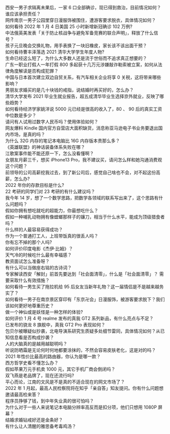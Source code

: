 西安一男子求隔离未果后，一家 6 口全部确诊，现已得到救治，目前情况如何？谁应该承担责任？  
网传南京一男子公园里穿日漫服饰被围住，遭游客要求脱衣，具体情况如何？  
如何看待 2022 年 1 月 4 日美国 25 小时新增新冠确诊 102 万例?  
中法俄英美发表「关于防止核战争与避免军备竞赛的联合声明」，释放了什么信号？  
孩子元旦晚会交换礼物，用手表换了一块旧橡皮，家长该不该出面干预？  
如何看待曹丰泽落选 2021 清华大学学生年度人物?  
生命已经这么短了，为什么大多数人还是流于世俗而不追求真正想要的？  
广东一职业打假人一年打假 800 多起获十几万元涉嫌敲诈勒索被立案，如何从法律角度解读是否构成犯罪？  
中国与日本首次建立双边自贸关系，有汽车相关企业将享 0 关税，这将带来哪些影响？  
男朋友求婚买的是几十块钱的戒指，说结婚时再买好的，怎么办？  
清华大学发布 2021 毕业生就业报告，超五成清华毕业生选择京外就业，反映了哪些趋势？  
如何看待经济学家姚洋说 5000 元已经是很高的收入了，80 、 90 后的真实工资中位数是多少？  
请问有人试用过数字人民币吗？使用体验如何？  
网友爆料 Kindle 国内官方自营店大面积缺货，消息称亚马逊电子书业务要退出国内市场，是真的吗？  
为什么 32G 内存的笔记本电脑比 16G 内存版本贵那么多？  
《英雄联盟》的神话装备体系失败在哪？  
江歌案事件能不能还原一下，怎么没看懂啊？  
女朋友月薪三千，想买 iPhone13 Pro，我不建议买，请问怎么样和她沟通消费观这个问题？  
前领导的公司高薪挖我过去，到了新公司后，感觉自己啥也不会，对不起这份高薪，怎么办?  
2022 年你的存款目标是什么?  
22 考研的同学们对 23 考研的有什么建议吗？  
我今年 14 岁，想了一个数学思路，把数学各领域的联系写出来了，这个思路有什么问题吗？  
假如你拥有想吃就吃的超能力，你最想吃什么？  
假如一种哺乳动物拥有像螳螂那样子的镰刀，相当于什么水平，能成为顶级猎食者吗？  
什么样的人最容易获得成功？  
作为一个普通打工人，上班带饭真的很丢人吗？  
你有忘不掉的那个人吗?  
如何评价印度电影《杰伊·比姆》？  
天气冷的时候吃什么最有幸福感？  
教资面试怎么准备呀？  
有什么可以当做座右铭的古诗词？  
专家解读西安「解封」前首先要达到「社会面清零」，什么是「社会面清零」？ 需要采取什么有效措施？  
如何看待一男生买了拖拉机给 95 后女友当新年礼物？这一届情侣是不是越来越务实了？  
如何看待一男子在南京景区穿印有「东京卍会」日漫服饰，被游客要求脱下？我们该如何更好地尊重历史？  
做一个神仙或是妖怪是一种怎样的体验?  
如何评价 1 月 4 号 realme 发布的真我 GT2 系列新品，有什么亮点与不足？  
已发布的骁龙 8 旗舰中，真我 GT2 Pro 表现如何？  
包贝尔被曝疑似抄袭，北电导演系研究生质疑多处细节雷同，具体情况如何？从已知信息看是否构成抄袭？  
人的大脑真的是越用越聪明吗？  
听说防晒霜是无论何时何地都要涂抹的，不然会容易皮肤老化，这是对的吗？  
2021 年性价比最高的路由器，你认为是哪一款？  
西方哲学史看不懂怎么办？  
假如苹果万元手机卖 1000 元，其它手机厂商会倒闭吗？  
双飞燕是老品牌了，现在还流行吗?  
平心而论，江南的文风是不是真的不适合现在的网文市场了？  
2022 年 1 月起，最高人民检察院将在知乎「亲自答」知友提问。你有什么问题想邀请最高检来答？  
程序员挣够了钱，到中年失业真的很可怕吗？  
为什么对于一些人来说笔记本电脑分辨率高反而是扣分项，他们只想用 1080P 屏幕？  
结婚求婚钻戒好还是金条好？  
有什么让人清醒的雅思备考毒鸡汤？  
